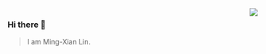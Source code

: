 <img align="right" src="https://github-readme-stats.vercel.app/api?username=MaxwellLin3104&show_icons=true&icon_color=805AD5&text_color=718096&bg_color=ffffff&hide_title=true" />

### Hi there 👋

> I am Ming-Xian Lin.
<!--
**MaxwellLin3104/MaxwellLin3104** is a ✨ _special_ ✨ repository because its `README.md` (this file) appears on your GitHub profile.

Here are some ideas to get you started:

- 🔭 I’m currently working on ...
- 🌱 I’m currently learning ...
- 👯 I’m looking to collaborate on ...
- 🤔 I’m looking for help with ...
- 💬 Ask me about ...
- 📫 How to reach me: ...
- 😄 Pronouns: ...
- ⚡ Fun fact: ...
-->
